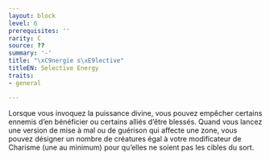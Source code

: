 ```yaml
---
layout: block
level: 6
prerequisites: ''
rarity: C
source: ??
summary: '-'
title: "\xC9nergie s\xE9lective"
titleEN: Selective Energy
traits:
- general

---
```


<p>Lorsque vous invoquez la puissance divine, vous pouvez empêcher certains ennemis d’en bénéficier ou certains alliés d’être blessés. Quand vous lancez une version de mise à mal ou de guérison qui affecte une zone, vous pouvez désigner un nombre de créatures égal à votre modificateur de Charisme (une au minimum) pour qu’elles ne soient pas les cibles du sort.</p>
